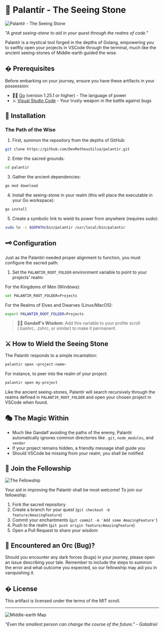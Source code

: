 # 🔮 Palantír - The Seeing Stone

![Palantír - The Seeing Stone](https://raw.githubusercontent.com/DevMatheusSilva/palantir/main/.github/assets/palantir.jpg)

*"A great seeing-stone to aid in your quest through the realms of code."*

Palantír is a mystical tool forged in the depths of Golang, empowering you to swiftly open your projects in VSCode through the terminal, much like the ancient seeing-stones of Middle-earth guided the wise.

## � Prerequisites

Before embarking on your journey, ensure you have these artifacts in your possession:

- 🧙‍♂️ [Go](https://golang.org/) (version 1.25.1 or higher) - The language of power
- ⚔️ [Visual Studio Code](https://code.visualstudio.com/) - Your trusty weapon in the battle against bugs

## 🌟 Installation

### The Path of the Wise

1. First, summon the repository from the depths of GitHub:
```bash
git clone https://github.com/DevMatheusSilva/palantir.git
```

2. Enter the sacred grounds:
```bash
cd palantir
```

3. Gather the ancient dependencies:
```bash
go mod download
```

4. Install the seeing-stone in your realm (this will place the executable in your Go workspace):
```bash
go install
```

5. Create a symbolic link to wield its power from anywhere (requires sudo):
```bash
sudo ln -s $GOPATH/bin/palantir /usr/local/bin/palantir
```

## 🗝️ Configuration

Just as the Palantíri needed proper alignment to function, you must configure the sacred path:

1. Set the `PALANTIR_ROOT_FOLDER` environment variable to point to your projects' realm:

For the Kingdoms of Men (Windows):
```bash
set PALANTIR_ROOT_FOLDER=Projects
```

For the Realms of Elves and Dwarves (Linux/MacOS):
```bash
export PALANTIR_ROOT_FOLDER=Projects
```

> 🧙‍♂️ **Gandalf's Wisdom**: Add this variable to your profile scroll (.bashrc, .zshrc, or similar) to make it permanent.

## ⚔️ How to Wield the Seeing Stone

The Palantír responds to a simple incantation:
```bash
palantir open <project-name>
```

For instance, to peer into the realm of your project:
```bash
palantir open my-project
```

Like the ancient seeing-stones, Palantír will search recursively through the realms defined in `PALANTIR_ROOT_FOLDER` and open your chosen project in VSCode when found.

## 🎭 The Magic Within

- Much like Gandalf avoiding the paths of the enemy, Palantír automatically ignores common directories like `.git`, `node_modules`, and `vendor`
- If your project remains hidden, a friendly message shall guide you
- Should VSCode be missing from your realm, you shall be notified

## 🤝 Join the Fellowship

![The Fellowship](https://raw.githubusercontent.com/DevMatheusSilva/palantir/main/.github/assets/fellowship.jpg)

Your aid in improving the Palantír shall be most welcome! To join our fellowship:

1. Fork the sacred repository
2. Create a branch for your quest (`git checkout -b feature/AmazingFeature`)
3. Commit your enchantments (`git commit -m 'Add some AmazingFeature'`)
4. Push to the realm (`git push origin feature/AmazingFeature`)
5. Open a Pull Request to share your wisdom

## 🐛 Encountered an Orc (Bug)?

Should you encounter any dark forces (bugs) in your journey, please open an issue describing your tale. Remember to include the steps to summon the error and what outcome you expected, so our fellowship may aid you in vanquishing it.

## � License

This artifact is licensed under the terms of the MIT scroll.

---

![Middle-earth Map](https://raw.githubusercontent.com/DevMatheusSilva/palantir/main/.github/assets/map.jpg)

*"Even the smallest person can change the course of the future." - Galadriel*
